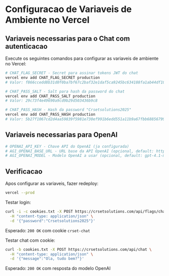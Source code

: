 # Configuracao de Variaveis de Ambiente no Vercel

## Variaveis necessarias para o Chat com autenticacao

Execute os seguintes comandos para configurar as variaveis de ambiente no Vercel:

```bash
# CHAT_FLAG_SECRET - Secret para assinar tokens JWT do chat
vercel env add CHAT_FLAG_SECRET production
# Valor: f866ccedd8b31d0f0ba7bf67c2baf32e1daf5ca9245bc634188fa1ab44df104d

# CHAT_PASS_SALT - Salt para hash da password do chat
vercel env add CHAT_PASS_SALT production
# Valor: 29c73f4e49690a9cd9b29d503436b9c8

# CHAT_PASS_HASH - Hash da password "Crsetsolutions2025"
vercel env add CHAT_PASS_HASH production
# Valor: 5b27f1067cd2d4aa59839f5981e730ef991b6edd551a11b9a67fbb6885679914
```

## Variaveis necessarias para OpenAI

```bash
# OPENAI_API_KEY - Chave API do OpenAI (ja configurada)
# AGI_OPENAI_BASE_URL - URL base da API OpenAI (opcional, default: https://api.openai.com/v1)
# AGI_OPENAI_MODEL - Modelo OpenAI a usar (opcional, default: gpt-4.1-mini)
```

## Verificacao

Apos configurar as variaveis, fazer redeploy:

```bash
vercel --prod
```

Testar login:

```bash
curl -i -c cookies.txt -X POST https://crsetsolutions.com/api/flags/chat/login \
  -H "content-type: application/json" \
  -d '{"password":"Crsetsolutions2025"}'
```

Esperado: `200 OK` com cookie `crset-chat`

Testar chat com cookie:

```bash
curl -b cookies.txt -X POST https://crsetsolutions.com/api/chat \
  -H "content-type: application/json" \
  -d '{"message":"Ola, tudo bem?"}'
```

Esperado: `200 OK` com resposta do modelo OpenAI
